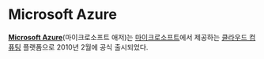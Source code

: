# Microsoft Azure
**[Microsoft Azure](https://azure.microsoft.com/)**(마이크로소프트 애저)는 [마이크로소프트](https://www.microsoft.com/)에서 제공하는 [클라우드 컴퓨팅](https://en.wikipedia.org/wiki/Cloud_computing) 플랫폼으로 2010년 2월에 공식 출시되었다.
